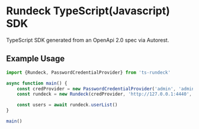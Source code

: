 Rundeck TypeScript(Javascript) SDK
==================================
TypeScript SDK generated from an OpenApi 2.0 spec via Autorest.

## Example Usage

```ts
import {Rundeck, PasswordCredentialProvider} from 'ts-rundeck'

async function main() {
    const credProvider = new PasswordCredentialProvider('admin', 'admin')
    const rundeck = new Rundeck(credProvider, 'http://127.0.0.1:4440', {withCredentials: true})

    const users = await rundeck.userList()
}

main()
```